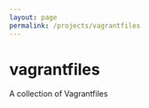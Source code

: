 ```yaml
---
layout: page
permalink: /projects/vagrantfiles
---
```

# vagrantfiles

A collection of Vagrantfiles
